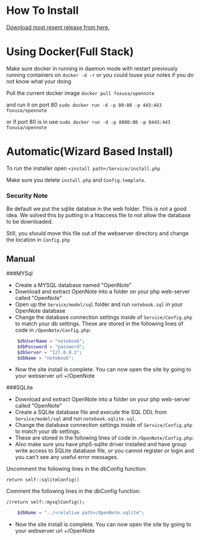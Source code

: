 # How To Install
[Download most resent release from here.][Download]

# Using Docker(Full Stack)
Make sure docker in running in daemon mode with restart previously running containers on
`docker -d -r` or you could louse your notes if you do not know what your doing

Pull the current docker image 
`docker pull foxusa/opennote`

and run it on port 80
`sudo docker run -d -p 80:80 -p 443:443 foxusa/opennote`

or if port 80 is in use
`sudo docker run -d -p 8080:80 -p 8443:443 foxusa/opennote`

# Automatic(Wizard Based Install)
To run the installer open
`<install path>/Service/install.php`

Make sure you delete `install.php` and `Config.template`.

### Security Note
Be default we put the sqlite databse in the web folder. This is not a good idea. We solved this by putting in a htaccess file to not allow the database to be downloaded.

Still, you should move this file out of the webserver directory and change the location in `Config.php`

## Manual
###MYSql
- Create a MYSQL database named "OpenNote"
- Download and extract OpenNote into a folder on your php web-server called "OpenNote"
- Open up the `Service/model/sql` folder and run `notebook.sql` in your OpenNote database
- Change the database connection settings inside of `Service/Config.php` to match your db settings.
These are stored in the following lines of code in `/OpenNote/Config.php`:
```php
	$dbUserName = "notebook";
	$dbPassword = "password";
	$dbServer = "127.0.0.1";
	$dbName = "notebook";
```
			
- Now the site install is complete. You can now open the site by going to your webserver url +/OpenNote

###SQLite
- Download and extract OpenNote into a folder on your php web-server called "OpenNote"
- Create a SQLite database file and execute the SQL DDL from `Service/model/sql` and run `notebook.sqlite.sql`.
- Change the database connection settings inside of `Service/Config.php` to match your db settings.
- These are stored in the following lines of code in `/OpenNote/Config.php`:
- Also make sure you have php5-sqlite driver installed and have group write access to SQLite database file, or you cannot register or login and you can't see any useful error messages.

Uncomment the following lines in the dbConfig function:

`return self::sqliteConfig()`

Comment the following lines in the dbConfig function:

`//return self::mysqlConfig();`

```php
	$dbName = "../<relative path>/OpenNote.sqlite";
```
			
- Now the site install is complete. You can now open the site by going to your webserver url +/OpenNote

[Download]: https://github.com/FoxUSA/OpenNote/releases
